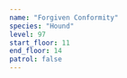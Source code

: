 ```yaml
---
name: "Forgiven Conformity"
species: "Hound"
level: 97
start_floor: 11
end_floor: 14
patrol: false
---
```

